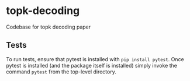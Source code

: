 # topk-decoding
Codebase for topk decoding paper

## Tests
To run tests, ensure that pytest is installed with `pip install pytest`. Once pytest is installed (and the package itself is installed) simply invoke the command `pytest` from the top-level directory.

